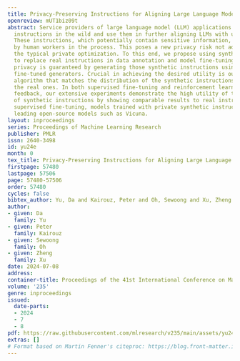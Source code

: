 ```yaml
---
title: Privacy-Preserving Instructions for Aligning Large Language Models
openreview: mUT1biz09t
abstract: Service providers of large language model (LLM) applications collect user
  instructions in the wild and use them in further aligning LLMs with users’ intentions.
  These instructions, which potentially contain sensitive information, are annotated
  by human workers in the process. This poses a new privacy risk not addressed by
  the typical private optimization. To this end, we propose using synthetic instructions
  to replace real instructions in data annotation and model fine-tuning. Formal differential
  privacy is guaranteed by generating those synthetic instructions using privately
  fine-tuned generators. Crucial in achieving the desired utility is our novel filtering
  algorithm that matches the distribution of the synthetic instructions to that of
  the real ones. In both supervised fine-tuning and reinforcement learning from human
  feedback, our extensive experiments demonstrate the high utility of the final set
  of synthetic instructions by showing comparable results to real instructions. In
  supervised fine-tuning, models trained with private synthetic instructions outperform
  leading open-source models such as Vicuna.
layout: inproceedings
series: Proceedings of Machine Learning Research
publisher: PMLR
issn: 2640-3498
id: yu24e
month: 0
tex_title: Privacy-Preserving Instructions for Aligning Large Language Models
firstpage: 57480
lastpage: 57506
page: 57480-57506
order: 57480
cycles: false
bibtex_author: Yu, Da and Kairouz, Peter and Oh, Sewoong and Xu, Zheng
author:
- given: Da
  family: Yu
- given: Peter
  family: Kairouz
- given: Sewoong
  family: Oh
- given: Zheng
  family: Xu
date: 2024-07-08
address:
container-title: Proceedings of the 41st International Conference on Machine Learning
volume: '235'
genre: inproceedings
issued:
  date-parts:
  - 2024
  - 7
  - 8
pdf: https://raw.githubusercontent.com/mlresearch/v235/main/assets/yu24e/yu24e.pdf
extras: []
# Format based on Martin Fenner's citeproc: https://blog.front-matter.io/posts/citeproc-yaml-for-bibliographies/
---
```

